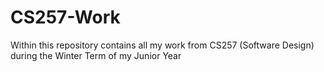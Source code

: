 # CS257-Work
Within this repository contains all my work from CS257 (Software Design) during the Winter Term of my Junior Year
